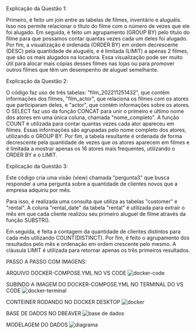 
Explicação da Questão 1:

Primeiro, é feito um join entre as tabelas de filmes, inventário e aluguéis. Isso nos permite relacionar o título do filme com o número de vezes que ele foi alugado.
Em seguida, é feito um agrupamento (GROUP BY) pelo título do filme para que possamos contar quantas vezes cada um deles foi alugado.
Por fim, a visualização é ordenada (ORDER BY) em ordem decrescente (DESC) pela quantidade de aluguéis, e é limitada (LIMIT) a apenas 2 filmes, que são os mais alugados na locadora.
Essa visualização pode ser muito útil para alocar mais cópias desses filmes nas lojas ou para promover outros filmes que têm um desempenho de aluguel semelhante.


Explicação da Questão 2:

O código faz uso de três tabelas: "film_202211251432", que contém informações dos filmes, "film_actor", que relaciona os filmes com os atores que participaram deles, e "actor", que contém informações sobre os atores.
O SELECT faz uso da função CONCAT para unir o primeiro e último nome dos atores em uma única coluna, chamada "nome_completo". A função COUNT é utilizada para contar quantas vezes cada ator apareceu em filmes. Essas informações são agrupadas pelo nome completo dos atores, utilizando o GROUP BY.
Por fim, a tabela resultante é ordenada de forma decrescente pela quantidade de vezes que os atores aparecem em filmes e é limitada a mostrar apenas os 16 atores mais frequentes, utilizando o ORDER BY e o LIMIT.



Explicação da Questão 3:

Este código cria uma visão (view) chamada "pergunta3" que busca responder a uma pergunta sobre a quantidade de clientes novos que a empresa adquiriu por mês.

Para isso, é realizada uma consulta que utiliza as tabelas "customer" e "rental". A coluna "rental_date" da tabela "rental" é utilizada para extrair o mês em que cada cliente realizou seu primeiro aluguel de filme através da função SUBSTR().

Em seguida, é feita a contagem da quantidade de clientes distintos para cada mês utilizando COUNT(DISTINCT). Por fim, é feito o agrupamento dos resultados pelo mês e ordenação em ordem crescente pelo mesmo. A cláusula LIMIT é utilizada para retornar apenas os três primeiros resultados.

PASSO A PASSO COM IMAGENS:


ARQUIVO DOCKER-COMPOSE.YML NO VS CODE
![docker-code](https://user-images.githubusercontent.com/60200989/225696811-70a9bf32-b9cf-42b4-8958-b641446b06c5.jpeg)

SUBINDO A IMAGEM DO DOCKER-COMPOSE.YML NO TERMINAL DO VS CODE
![docker-terminal](https://user-images.githubusercontent.com/60200989/225698269-939e2dfe-7edc-4784-834a-86a89dddd581.jpeg)

CONTEINER RODANDO NO DOCKER DESKTOP
![docker](https://user-images.githubusercontent.com/60200989/225698499-effa1963-9283-4728-be01-a4082d994aab.jpeg)


BASE DE DADOS NO DBEAVER
![base de dados](https://user-images.githubusercontent.com/60200989/225698753-36f6b5db-0276-4b3d-a978-04598b0e1a6b.jpeg)




MODELAGEM DO DADOS
![diagrama](https://user-images.githubusercontent.com/60200989/225698942-b88b1be7-7fcc-4b10-b9a1-c0e060c0f3db.jpeg)








